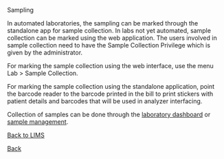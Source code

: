 Sampling

In automated laboratories, the sampling can be marked through the standalone app for sample collection. In labs not yet automated, sample collection can be marked using the web application. The users involved in sample collection need to have the Sample Collection Privilege which is given by the administrator.

For marking the sample collection using the web interface, use the menu Lab > Sample Collection.

For marking the sample collection using the standalone application, point the barcode reader to the barcode printed in the bill to print stickers with patient details and barcodes that will be used in analyzer interfacing.

Collection of samples can be done through the [laboratory dashboard](https://github.com/hmislk/hmis/wiki/Laboratory-Dashboard) or [sample management](https://github.com/hmislk/hmis/wiki/Sample-Management). 

[Back to LIMS](https://github.com/hmislk/hmis/wiki/LIMS)

[Back](https://github.com/hmislk/hmis/wiki)
